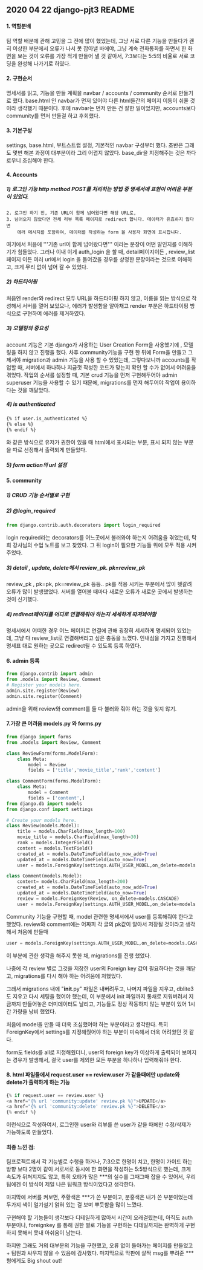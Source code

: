 ## 2020 04 22 django-pjt3 README

#### 1. 역할분배

팀 역할 배분에 관해 고민을 그 전에 많이 했었는데, 그냥 서로 다른 기능을 만들다가 괜히 이상한 부분에서 오류가 나서 못 잡아낼 바에야, 그냥 계속 전화통화를 하면서 한 화면을 보는 것이 오류를 가장 적게 만들어 낼 것 같아서, 7:3보다는 5:5의 비율로 서로 코딩을 완성해 나가기로 하였다.

#### 2. 구현순서

명세서를 읽고, 기능을 만들 계획을 navbar / accounts / community 순서로 만들기로 했다. base.html 인 navbar가 먼저 있어야 다른 html들간의 페이지 이동이 쉬울 것이라 생각했기 때문이다. 후에 navbar는 먼저 만든 건 잘한 일이었지만, accounts보다 community를 먼저 만들걸 하고 후회했다.

#### 3. 기본구성

settings, base.html, 부트스트랩 설정, 기본적인 navbar 구성부터 했다. 초반은 그래도 몇번 해본 과정이 대부분이라 그리 어렵지 않았다. base_dir을 지정해주는 것은 까다로우니 조심해야 한다.

#### 4. Accounts

##### 1) 로그인 기능 http method POST를 처리하는 방법 중 명세서에 표현이 어려운 부분이 있었다.

```
2. 로그인 하기 전, 기존 URL이 함께 넘어왔다면 해당 URL로,
3. 넘어오지 않았다면 전체 리뷰 목록 페이지로 redirect 합니다. 데이터가 유효하지 않다면
	에러 메시지를 포함하여, 데이터를 작성하는 form 을 사용자 화면에 표시합니다. 
```

 여기에서 처음에 '''기존 url이 함께 넘어왔다면''' 이라는 문장이 어떤 말인지를 이해하기가 힘들었다. 그러나 이내 이게 auth_login 을 할 때, detail페이지이든 , review_list 페이지 이든 여러 url에서 login 을 들어갔을 경우를 상정한 문장이라는 것으로 이해하고, 크게 무리 없이 넘어 갈 수 있었다.

##### 2) 하드타이핑

 처음엔 render와 redirect 모두 URL을 하드타이핑 하지 않고, 이름을 읽는 방식으로 작성해서 서버를 열어 보았으나, 에러가 발생함을 알아채고 render 부분은 하드타이핑 방식으로 구현하여 에러를 제거하였다.

##### 3) 모델링의 중요성

account 기능은 기본 django가 사용하는 User Creation Form을 사용했기에 , 모델링을 하지 않고 진행을 했다. 차후 community기능을 구현 한 뒤에 Form을 만들고 그제서야 migration과 admin 기능을 사용 할 수 있었는데, 그렇다보니까 accounts를 작업할 때, 서버에서 하나하나 지금껏 작성한 코드가 맞는지 확인 할 수가 없어서 어려움을 겪었다. 작업의 순서를 설정할 때, 기본 crud 기능을 먼저 구현해두어야 admin superuser 기능을 사용할 수 있기 때문에, migrations를 먼저 해두어야 작업이 용이하다는 것을 깨달았다.

##### 4) is authenticated

```html
{% if user.is_authenticated %}
{% else %}
{% endif %}
```

와 같은 방식으로 유저가 권한이 있을 때 html에서 표시되는 부분, 표시 되지 않는 부분을 따로 선정해서 출력되게 만들었다.

##### 5) form action의 url 설정

#### 5. community

##### 1) CRUD 기능 순서별로 구현

##### 2) @login_required

```python
from django.contrib.auth.decorators import login_required
```

login required라는 decorators를 어느곳에서 불러와야 하는지 어려움을 겪었는데, 탁희 강사님의 수업 노트를 보고 찾았다. 그 뒤 login이 필요한 기능들 위에 모두 적용 시켜 주었다.

##### 3) detail , update, delete에서 review_pk. pk=review_pk

review_pk , pk=pk, pk=review_pk 등등.. pk를 적용 시키는 부분에서 많이 헷갈려 오류가 많이 발생했었다. 서버를 열어볼 때마다 새로운 오류가 새로운 곳에서 발생하는 것이 신기했다.

##### 4) redirect페이지를 어디로 연결해줘야 하는지 세세하게 따져봐야함

명세서에서 어떠한 경우 어느 페이지로 연결에 관해 굉장히 세세하게 명세되어 있었는데, 그냥 다 review_list로 연결해버리고 싶은 충동을 느꼈다. 인내심을 가지고 진행해서 명세표 대로 원하는 곳으로 redirect될 수 있도록 등록 하였다.

#### 6. admin 등록

```python
from django.contrib import admin
from .models import Review, Comment
# Register your models here.
admin.site.register(Review)
admin.site.register(Comment)
```

 admin을 위해 review와 comment를 둘 다 불러와 줘야 하는 것을 잊지 않기.

#### 7.가장 큰 어려움 models.py 와 forms.py

```python
from django import forms
from .models import Review, Comment

class ReviewForm(forms.ModelForm):
    class Meta:
        model = Review
        fields = ['title','movie_title','rank','content']

class CommentForm(forms.ModelForm):
    class Meta:
        model = Comment
        fields = ['content',]
from django.db import models
from django.conf import settings

# Create your models here.
class Review(models.Model):
    title = models.CharField(max_length=100)
    movie_title = models.CharField(max_length=30)
    rank = models.IntegerField()
    content = models.TextField()
    created_at = models.DateTimeField(auto_now_add=True)
    updated_at = models.DateTimeField(auto_now=True)
    user = models.ForeignKey(settings.AUTH_USER_MODEL,on_delete=models.CASCADE)

class Comment(models.Model):
    content= models.CharField(max_length=200)
    created_at = models.DateTimeField(auto_now_add=True)
    updated_at = models.DateTimeField(auto_now=True)
    review = models.ForeignKey(Review, on_delete=models.CASCADE)
    user = models.ForeignKey(settings.AUTH_USER_MODEL,on_delete=models.CASCADE)
```

Community 기능을 구현할 때, model 관련한 명세서에서 user를 등록해줘야 한다고 했었다. review와 comment에는 어짜피 각 글의 pk값이 알아서 저장될 것이라고 생각해서 처음에 만들때

```python
user = models.ForeignKey(settings.AUTH_USER_MODEL,on_delete=models.CASCADE)
```

이 부분에 관한 생각을 해주지 못한 채, migrations를 진행 했었다.

나중에 각 review 별로 그것을 저장한 user의 Foreign key 값이 필요하다는 것을 깨닫고, migrations를 다시 해야 하는 어려움에 처했었다.

그래서 migrations 내에 "**init**.py" 파일은 내버려두고, 나머지 파일을 지우고, dblite3도 지우고 다시 세팅을 했어야 했는데, 이 부분에서 init 파일까지 통채로 지워버려서 지금까지 만들어놓은 더미데이터도 날리고, 기능들도 정상 작동하지 않는 부분이 있어 1시간 가량을 낭비 했었다.

처음에 model을 만들 때 더욱 조심했어야 하는 부분이라고 생각한다. 특히 ForeignKey에서 settings를 지정해줬어야 하는 부분이 미숙해서 더욱 어려웠던 것 같다.

form도 fields를 all로 지정해줬더니, user의 foreign key가 이상하게 출력되어 보여지는 경우가 발생해서, 결국 user를 제외한 모든 부분을 하나하나 입력해줘야 한다.

#### 8. html 파일들에서 request.user == review.user 가 같을때에만 update와 delete가 출력하게 하는 기능

```python
{% if request.user == review.user %}
<a href="{% url 'community:update' review.pk %}">UPDATE</a>
<a href="{% url 'community:delete' review.pk %}">DELETE</a>
{% endif %}
```

이런식으로 작성하여서, 로그인한 user와 리뷰를 쓴 user가 같을 때에만 수정/삭제가 가능하도록 만들었다.

#### 최종 느낀 점:

팀프로젝트에서 각 기능별로 수행을 하거나, 7:3으로 한명이 치고, 한명이 가이드 하는 방향 보다 2명이 같이 서로서로 동시에 한 화면을 작성하는 5:5방식으로 했는데, 크게 속도가 뒤쳐지지도 않고, 특히 오타가 많은 ***의 실수를 그때그때 잡을 수 있어서, 우리팀에겐 이 방식이 제일 나은 팀워크 방식이었다고 생각한다.

마지막에 서버를 켜보면, 주황색은 ***가 쓴 부분이고, 분홍색은 내가 쓴 부분이었는데 두가지 색이 얼기설기 얽혀 있는 걸 보며 뿌듯함을 많이 느꼈다.

구현해야 할 기능들이 생각보다 디테일하게 많아서 시간이 오래걸렸는데, 아직도 auth 부분이나, foreignkey 를 통해 권한 별로 기능을 구현하는 디테일까지는 완벽하게 구현하지 못해서 못내 아쉬움이 남는다.

하지만 그래도 거의 대부분의 기능을 구현했고, 오류 없이 돌아가는 페이지를 만들었고 + 팀원과 싸우지 않을 수 있음에 감사했다. 마지막으로 막판에 살짝 msg를 뿌려준 *** 형에게도 Big shout out!